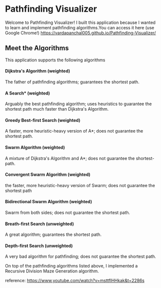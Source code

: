 # Pathfinding Visualizer

Welcome to Pathfinding Visualizer! I built this application because I wanted to learn and implement pathfinding algorithms.You can access it here (use Google Chrome!) https://vardapanchal005.github.io/Pathfinding-Visualizer/
## Meet the Algorithms


This application supports the following algorithms
#### Dijkstra's Algorithm (weighted)
The father of pathfinding algorithms; guarantees the shortest path.

#### A Search* (weighted)
Arguably the best pathfinding algorithm; uses heuristics to guarantee the shortest path much faster than Dijkstra's Algorithm.

#### Greedy Best-first Search (weighted)
A faster, more heuristic-heavy version of A*; does not guarantee the shortest path.

#### Swarm Algorithm (weighted)
A mixture of Dijkstra's Algorithm and A*; does not guarantee the shortest-path.

#### Convergent Swarm Algorithm (weighted)
the faster, more heuristic-heavy version of Swarm; does not guarantee the shortest path

#### Bidirectional Swarm Algorithm (weighted)
Swarm from both sides; does not guarantee the shortest path.

#### Breath-first Search (unweighted)
A great algorithm; guarantees the shortest path.

#### Depth-first Search (unweighted)
A very bad algorithm for pathfinding; does not guarantee the shortest path.

On top of the pathfinding algorithms listed above, I implemented a Recursive Division Maze Generation algorithm.


reference: https://www.youtube.com/watch?v=msttfIHHkak&t=2286s

